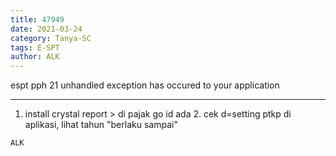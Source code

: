 ```yaml
---
title: 47949
date: 2021-03-24
category: Tanya-SC
tags: E-SPT
author: ALK
---
```


espt pph 21 unhandled exception has occured to your application

---

1. install crystal report > di pajak go id ada 2. cek d=setting ptkp di aplikasi, lihat tahun "berlaku sampai"

`ALK`
